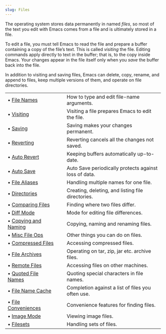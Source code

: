 ```yaml
---
slug: Files
---
```


The operating system stores data permanently in named *files*, so most of the text you edit with Emacs comes from a file and is ultimately stored in a file.

To edit a file, you must tell Emacs to read the file and prepare a buffer containing a copy of the file’s text. This is called *visiting* the file. Editing commands apply directly to text in the buffer; that is, to the copy inside Emacs. Your changes appear in the file itself only when you *save* the buffer back into the file.

In addition to visiting and saving files, Emacs can delete, copy, rename, and append to files, keep multiple versions of them, and operate on file directories.

|                                            |    |                                                       |
| :----------------------------------------- | -- | :---------------------------------------------------- |
| • [File Names](File-Names)                 |    | How to type and edit file-name arguments.             |
| • [Visiting](Visiting)                     |    | Visiting a file prepares Emacs to edit the file.      |
| • [Saving](Saving)                         |    | Saving makes your changes permanent.                  |
| • [Reverting](Reverting)                   |    | Reverting cancels all the changes not saved.          |
| • [Auto Revert](Auto-Revert)               |    | Keeping buffers automatically up-to-date.             |
| • [Auto Save](Auto-Save)                   |    | Auto Save periodically protects against loss of data. |
| • [File Aliases](File-Aliases)             |    | Handling multiple names for one file.                 |
| • [Directories](Directories)               |    | Creating, deleting, and listing file directories.     |
| • [Comparing Files](Comparing-Files)       |    | Finding where two files differ.                       |
| • [Diff Mode](Diff-Mode)                   |    | Mode for editing file differences.                    |
| • [Copying and Naming](Copying-and-Naming) |    | Copying, naming and renaming files.                   |
| • [Misc File Ops](Misc-File-Ops)           |    | Other things you can do on files.                     |
| • [Compressed Files](Compressed-Files)     |    | Accessing compressed files.                           |
| • [File Archives](File-Archives)           |    | Operating on tar, zip, jar etc. archive files.        |
| • [Remote Files](Remote-Files)             |    | Accessing files on other machines.                    |
| • [Quoted File Names](Quoted-File-Names)   |    | Quoting special characters in file names.             |
| • [File Name Cache](File-Name-Cache)       |    | Completion against a list of files you often use.     |
| • [File Conveniences](File-Conveniences)   |    | Convenience features for finding files.               |
| • [Image Mode](Image-Mode)                 |    | Viewing image files.                                  |
| • [Filesets](Filesets)                     |    | Handling sets of files.                               |
